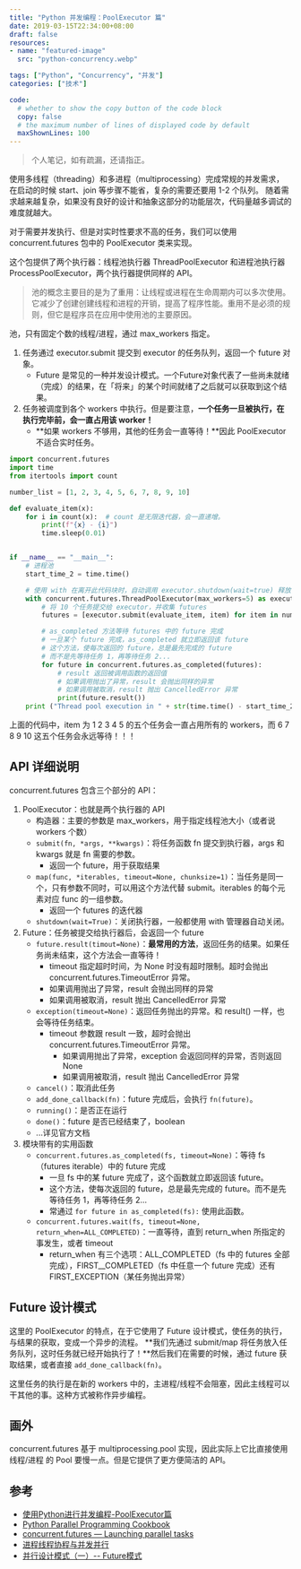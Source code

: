 ```yaml
---
title: "Python 并发编程：PoolExecutor 篇"
date: 2019-03-15T22:34:00+08:00
draft: false
resources:
- name: "featured-image"
  src: "python-concurrency.webp"

tags: ["Python", "Concurrency", "并发"]
categories: ["技术"]

code:
  # whether to show the copy button of the code block
  copy: false
  # the maximum number of lines of displayed code by default
  maxShownLines: 100
---
```


>个人笔记，如有疏漏，还请指正。

使用多线程（threading）和多进程（multiprocessing）完成常规的并发需求，在启动的时候 start、join 等步骤不能省，复杂的需要还要用 1-2 个队列。
随着需求越来越复杂，如果没有良好的设计和抽象这部分的功能层次，代码量越多调试的难度就越大。

对于需要并发执行、但是对实时性要求不高的任务，我们可以使用 concurrent.futures 包中的 PoolExecutor 类来实现。

这个包提供了两个执行器：线程池执行器 ThreadPoolExecutor 和进程池执行器 ProcessPoolExecutor，两个执行器提供同样的 API。

>池的概念主要目的是为了重用：让线程或进程在生命周期内可以多次使用。它减少了创建创建线程和进程的开销，提高了程序性能。重用不是必须的规则，但它是程序员在应用中使用池的主要原因。

池，只有固定个数的线程/进程，通过 max_workers 指定。
1. 任务通过 executor.submit 提交到 executor 的任务队列，返回一个 future 对象。
    - Future 是常见的一种并发设计模式。一个Future对象代表了一些尚未就绪（完成）的结果，在「将来」的某个时间就绪了之后就可以获取到这个结果。
1. 任务被调度到各个 workers 中执行。但是要注意，**一个任务一旦被执行，在执行完毕前，会一直占用该 worker！**
    - **如果 workers 不够用，其他的任务会一直等待！**因此 PoolExecutor 不适合实时任务。

```python
import concurrent.futures
import time
from itertools import count

number_list = [1, 2, 3, 4, 5, 6, 7, 8, 9, 10]

def evaluate_item(x):
    for i in count(x):  # count 是无限迭代器，会一直递增。
        print(f"{x} - {i}")
        time.sleep(0.01)


if __name__ == "__main__":
    # 进程池
    start_time_2 = time.time()

    # 使用 with 在离开此代码块时，自动调用 executor.shutdown(wait=true) 释放 executor 资源
    with concurrent.futures.ThreadPoolExecutor(max_workers=5) as executor:
        # 将 10 个任务提交给 executor，并收集 futures
        futures = [executor.submit(evaluate_item, item) for item in number_list]

        # as_completed 方法等待 futures 中的 future 完成
        # 一旦某个 future 完成，as_completed 就立即返回该 future
        # 这个方法，使每次返回的 future，总是最先完成的 future
        # 而不是先等待任务 1，再等待任务 2...
        for future in concurrent.futures.as_completed(futures):
            # result 返回被调用函数的返回值
            # 如果调用抛出了异常，result 会抛出同样的异常
            # 如果调用被取消，result 抛出 CancelledError 异常
            print(future.result())
    print ("Thread pool execution in " + str(time.time() - start_time_2), "seconds")
```

上面的代码中，item 为 1 2 3 4 5 的五个任务会一直占用所有的 workers，而 6 7 8 9 10 这五个任务会永远等待！！！

## API 详细说明

concurrent.futures 包含三个部分的 API：
1. PoolExecutor：也就是两个执行器的 API
    - 构造器：主要的参数是 max_workers，用于指定线程池大小（或者说 workers 个数）
    - `submit(fn, *args, **kwargs)`：将任务函数 fn 提交到执行器，args 和 kwargs 就是 fn 需要的参数。
        - 返回一个 future，用于获取结果
    - `map(func, *iterables, timeout=None, chunksize=1)`：当任务是同一个，只有参数不同时，可以用这个方法代替 submit。iterables 的每个元素对应 func 的一组参数。
        - 返回一个 futures 的迭代器
    - `shutdown(wait=True)`：关闭执行器，一般都使用 with 管理器自动关闭。
1. Future：任务被提交给执行器后，会返回一个 future
    - `future.result(timout=None)`：**最常用的方法**，返回任务的结果。如果任务尚未结束，这个方法会一直等待！
        - timeout 指定超时时间，为 None 时没有超时限制。超时会抛出 concurrent.futures.TimeoutError 异常。
        - 如果调用抛出了异常，result 会抛出同样的异常
        - 如果调用被取消，result 抛出 CancelledError 异常
    - `exception(timeout=None)`：返回任务抛出的异常。和 result() 一样，也会等待任务结束。
      - timeout 参数跟 result 一致，超时会抛出 concurrent.futures.TimeoutError 异常。
        - 如果调用抛出了异常，exception 会返回同样的异常，否则返回 None
        - 如果调用被取消，result 抛出 CancelledError 异常
    - `cancel()`：取消此任务
    - `add_done_callback(fn)`：future 完成后，会执行 `fn(future)`。
    - `running()`：是否正在运行
    - `done()`：future 是否已经结束了，boolean
    - ...详见官方文档
1. 模块带有的实用函数
    - `concurrent.futures.as_completed(fs, timeout=None)`：等待 fs （futures iterable）中的 future 完成
        - 一旦 fs 中的某 future 完成了，这个函数就立即返回该 future。
        - 这个方法，使每次返回的 future，总是最先完成的 future。而不是先等待任务 1，再等待任务 2...
        - 常通过 `for future in as_completed(fs):` 使用此函数。
    - `concurrent.futures.wait(fs, timeout=None, return_when=ALL_COMPLETED)`：一直等待，直到 return_when 所指定的事发生，或者 timeout
        - return_when 有三个选项：ALL_COMPLETED（fs 中的 futures 全部完成），FIRST__COMPLETED（fs 中任意一个 future 完成）还有 FIRST_EXCEPTION（某任务抛出异常）

## Future 设计模式

这里的 PoolExecutor 的特点，在于它使用了 Future 设计模式，使任务的执行，与结果的获取，变成一个异步的流程。
**我们先通过 submit/map 将任务放入任务队列，这时任务就已经开始执行了！**然后我们在需要的时候，通过 future 获取结果，或者直接 `add_done_callback(fn)`。

这里任务的执行是在新的 workers 中的，主进程/线程不会阻塞，因此主线程可以干其他的事。这种方式被称作异步编程。

## 画外

concurrent.futures 基于 multiprocessing.pool 实现，因此实际上它比直接使用 线程/进程 的 Pool 要慢一点。但是它提供了更方便简洁的 API。

## 参考

- [使用Python进行并发编程-PoolExecutor篇](http://www.dongwm.com/post/78/)
- [Python Parallel Programming Cookbook](https://github.com/laixintao/python-parallel-programming-cookbook-cn)
- [concurrent.futures — Launching parallel tasks](https://docs.python.org/3/library/concurrent.futures.html)
- [进程线程协程与并发并行](https://www.cnblogs.com/kirito-c/p/10306133.html)
- [并行设计模式（一）-- Future模式](https://www.jianshu.com/p/fea4584d2890)